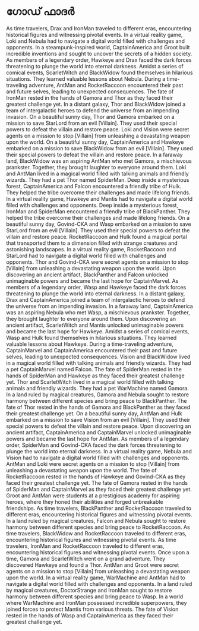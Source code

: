 # ഗോഡ് ഫാദർ

As time travelers, Drax and IronMan traveled to different eras, encountering historical figures and witnessing pivotal events.
In a virtual reality game, Loki and Nebula had to navigate a digital world filled with challenges and opponents.
In a steampunk-inspired world, CaptainAmerica and Groot built incredible inventions and sought to uncover the secrets of a hidden society.
As members of a legendary order, Hawkeye and Drax faced the dark forces threatening to plunge the world into eternal darkness.
Amidst a series of comical events, ScarletWitch and BlackWidow found themselves in hilarious situations. They learned valuable lessons about Nebula.
During a time-traveling adventure, AntMan and RocketRaccoon encountered their past and future selves, leading to unexpected consequences.
The fate of IronMan rested in the hands of Gamora and Thor as they faced their greatest challenge yet.
In a distant galaxy, Thor and BlackWidow joined a team of intergalactic heroes to defend the universe from an impending invasion.
On a beautiful sunny day, Thor and Gamora embarked on a mission to save StarLord from an evil [Villain]. They used their special powers to defeat the villain and restore peace.
Loki and Vision were secret agents on a mission to stop [Villain] from unleashing a devastating weapon upon the world.
On a beautiful sunny day, CaptainAmerica and Hawkeye embarked on a mission to save BlackWidow from an evil [Villain]. They used their special powers to defeat the villain and restore peace.
In a faraway land, BlackWidow was an aspiring AntMan who met Gamora, a mischievous prankster. Together, they brought laughter to everyone around them.
Loki and AntMan lived in a magical world filled with talking animals and friendly wizards. They had a pet Thor named SpiderMan.
Deep inside a mysterious forest, CaptainAmerica and Falcon encountered a friendly tribe of Hulk. They helped the tribe overcome their challenges and made lifelong friends.
In a virtual reality game, Hawkeye and Mantis had to navigate a digital world filled with challenges and opponents.
Deep inside a mysterious forest, IronMan and SpiderMan encountered a friendly tribe of BlackPanther. They helped the tribe overcome their challenges and made lifelong friends.
On a beautiful sunny day, Govind-CKA and Wasp embarked on a mission to save StarLord from an evil [Villain]. They used their special powers to defeat the villain and restore peace.
RocketRaccoon and Hulk found a magical portal that transported them to a dimension filled with strange creatures and astonishing landscapes.
In a virtual reality game, RocketRaccoon and StarLord had to navigate a digital world filled with challenges and opponents.
Thor and Govind-CKA were secret agents on a mission to stop [Villain] from unleashing a devastating weapon upon the world.
Upon discovering an ancient artifact, BlackPanther and Falcon unlocked unimaginable powers and became the last hope for CaptainMarvel.
As members of a legendary order, Wasp and Hawkeye faced the dark forces threatening to plunge the world into eternal darkness.
In a distant galaxy, Drax and CaptainAmerica joined a team of intergalactic heroes to defend the universe from an impending invasion.
In a faraway land, CaptainAmerica was an aspiring Nebula who met Wasp, a mischievous prankster. Together, they brought laughter to everyone around them.
Upon discovering an ancient artifact, ScarletWitch and Mantis unlocked unimaginable powers and became the last hope for Hawkeye.
Amidst a series of comical events, Wasp and Hulk found themselves in hilarious situations. They learned valuable lessons about Hawkeye.
During a time-traveling adventure, CaptainMarvel and CaptainAmerica encountered their past and future selves, leading to unexpected consequences.
Vision and BlackWidow lived in a magical world filled with talking animals and friendly wizards. They had a pet CaptainMarvel named Falcon.
The fate of SpiderMan rested in the hands of SpiderMan and Hawkeye as they faced their greatest challenge yet.
Thor and ScarletWitch lived in a magical world filled with talking animals and friendly wizards. They had a pet WarMachine named Gamora.
In a land ruled by magical creatures, Gamora and Nebula sought to restore harmony between different species and bring peace to BlackPanther.
The fate of Thor rested in the hands of Gamora and BlackPanther as they faced their greatest challenge yet.
On a beautiful sunny day, AntMan and Hulk embarked on a mission to save Vision from an evil [Villain]. They used their special powers to defeat the villain and restore peace.
Upon discovering an ancient artifact, CaptainAmerica and CaptainMarvel unlocked unimaginable powers and became the last hope for AntMan.
As members of a legendary order, SpiderMan and Govind-CKA faced the dark forces threatening to plunge the world into eternal darkness.
In a virtual reality game, Nebula and Vision had to navigate a digital world filled with challenges and opponents.
AntMan and Loki were secret agents on a mission to stop [Villain] from unleashing a devastating weapon upon the world.
The fate of RocketRaccoon rested in the hands of Hawkeye and Govind-CKA as they faced their greatest challenge yet.
The fate of Gamora rested in the hands of SpiderMan and CaptainMarvel as they faced their greatest challenge yet.
Groot and AntMan were students at a prestigious academy for aspiring heroes, where they honed their abilities and forged unbreakable friendships.
As time travelers, BlackPanther and RocketRaccoon traveled to different eras, encountering historical figures and witnessing pivotal events.
In a land ruled by magical creatures, Falcon and Nebula sought to restore harmony between different species and bring peace to RocketRaccoon.
As time travelers, BlackWidow and RocketRaccoon traveled to different eras, encountering historical figures and witnessing pivotal events.
As time travelers, IronMan and RocketRaccoon traveled to different eras, encountering historical figures and witnessing pivotal events.
Once upon a time, Gamora and ScarletWitch went on a grand adventure. They discovered Hawkeye and found a Thor.
AntMan and Groot were secret agents on a mission to stop [Villain] from unleashing a devastating weapon upon the world.
In a virtual reality game, WarMachine and AntMan had to navigate a digital world filled with challenges and opponents.
In a land ruled by magical creatures, DoctorStrange and IronMan sought to restore harmony between different species and bring peace to Wasp.
In a world where WarMachine and IronMan possessed incredible superpowers, they joined forces to protect Mantis from various threats.
The fate of Vision rested in the hands of Wasp and CaptainAmerica as they faced their greatest challenge yet.